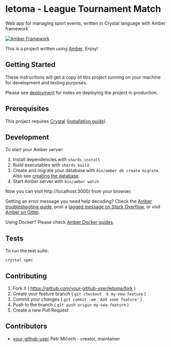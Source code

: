 # letoma - League Tournament Match
Web app for managing sport events, written in Crystal language with Amber framework


[![Amber Framework](https://img.shields.io/badge/using-amber_framework-orange.svg)](https://amberframework.org)

This is a project written using [Amber](https://amberframework.org). Enjoy!

## Getting Started

These instructions will get a copy of this project running on your machine for development and testing purposes.

Please see [deployment](https://docs.amberframework.org/amber/deployment) for notes on deploying the project in production.

## Prerequisites

This project requires [Crystal](https://crystal-lang.org/) ([installation guide](https://crystal-lang.org/docs/installation/)).

## Development

To start your Amber server:

1. Install dependencies with `shards install`
2. Build executables with `shards build`
3. Create and migrate your database with `bin/amber db create migrate`. Also see [creating the database](https://docs.amberframework.org/amber/guides/create-new-app#creating-the-database).
4. Start Amber server with `bin/amber watch`

Now you can visit http://localhost:3000/ from your browser.

Getting an error message you need help decoding? Check the [Amber troubleshooting guide](https://docs.amberframework.org/amber/troubleshooting), post a [tagged message on Stack Overflow](https://stackoverflow.com/questions/tagged/amber-framework), or visit [Amber on Gitter](https://gitter.im/amberframework/amber).

Using Docker? Please check [Amber Docker guides](https://docs.amberframework.org/amber/guides/docker).

## Tests

To run the test suite:

```
crystal spec
```

## Contributing

1. Fork it ( https://github.com/your-github-user/letoma/fork )
2. Create your feature branch ( `git checkout -b my-new-feature` )
3. Commit your changes ( `git commit -am 'Add some feature'` )
4. Push to the branch ( `git push origin my-new-feature` )
5. Create a new Pull Request

## Contributors

- [your-github-user](https://github.com/your-github-user) Petr Mlčoch - creator, maintainer
